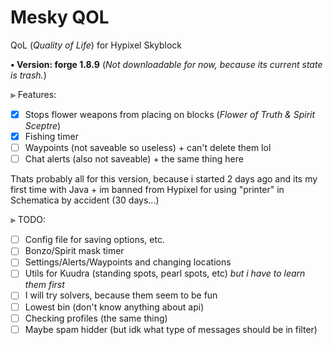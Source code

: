 # Mesky QOL
QoL (*Quality of Life*) for Hypixel Skyblock

**• Version: forge 1.8.9**
(*Not downloadable for now, because its current state is trash.*)

⪢ Features: 
- [x] Stops flower weapons from placing on blocks (*Flower of Truth & Spirit Sceptre*)
- [x] Fishing timer
- [ ] Waypoints (not saveable so useless) + can't delete them lol
- [ ] Chat alerts (also not saveable) + the same thing here

Thats probably all for this version, because i started 2 days ago and its my first time with Java + im banned from Hypixel for using "printer" in Schematica by accident (30 days...)

⪢ TODO:
  - [ ] Config file for saving options, etc.
  - [ ] Bonzo/Spirit mask timer
  - [ ] Settings/Alerts/Waypoints and changing locations
  - [ ] Utils for Kuudra (standing spots, pearl spots, etc) *but i have to learn them first*
  - [ ] I will try solvers, because them seem to be fun
  - [ ] Lowest bin (don't know anything about api)
  - [ ] Checking profiles (the same thing)
  - [ ] Maybe spam hidder (but idk what type of messages should be in filter)

<!-- Unity + C# was easier than this, there's almost no documentation about forge 1.8.9 --!>
